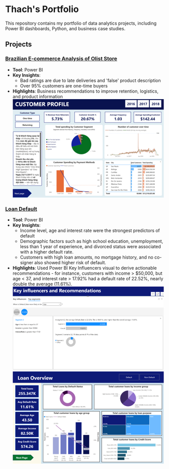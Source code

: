 # Thach's Portfolio
This repository contains my portfolio of data analytics projects, including Power BI dashboards, Python, and business case studies. 
## Projects 
### [Brazilian E-commerce Analysis of Olist Store](./projects/brazilian-ecommerce)
- **Tool**: Power BI
- **Key Insights**: 
  - Bad ratings are due to late deliveries and 'false' product description
  - Over 95% customers are one-time buyers
- **Highlights**: Business recommendations to improve retention, logistics, and product information  
![Dashboard Preview](./projects/brazilian-ecommerce/brazil_customer_pro.png)
### [Loan Default](./projects/loan-default)
- **Tool**: Power BI
- **Key Insights**: 
  - Income level, age and interest rate were the strongest predictors of default
  - Demographic factors such as high school education, unemployment, less than 1 year of experience, and divorced status were associated with a higher default rate.
  - Customers with high loan amounts, no mortgage history, and no co-signer also showed higher risk of default.
- **Highlights**: Used Power BI Key Influencers visual to derive actionable recommendations - for instance, customers with income > $50,000, but age < 37, and interest rate > 17.92% had a default rate of 22.52%, nearly double the average (11.61%).
![Dashboard Preview](./projects/loan-default/segment.png)
![Dashboard Preview](./projects/loan-default/overview.png)
